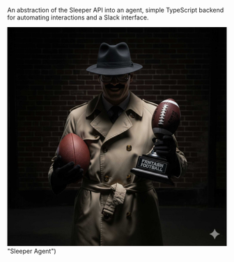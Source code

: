 An abstraction of the Sleeper API into an agent, simple TypeScript backend for automating interactions and a Slack interface.

![alt text](https://github.com/hub3rt-himself/sleeper-agent/blob/main/1757372400590.jpg) "Sleeper Agent")
